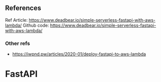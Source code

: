 ## References
Ref Article: https://www.deadbear.io/simple-serverless-fastapi-with-aws-lambda/
Github code: https://www.deadbear.io/simple-serverless-fastapi-with-aws-lambda/
### Other refs
  - https://iwpnd.pw/articles/2020-01/deploy-fastapi-to-aws-lambda


# FastAPI
